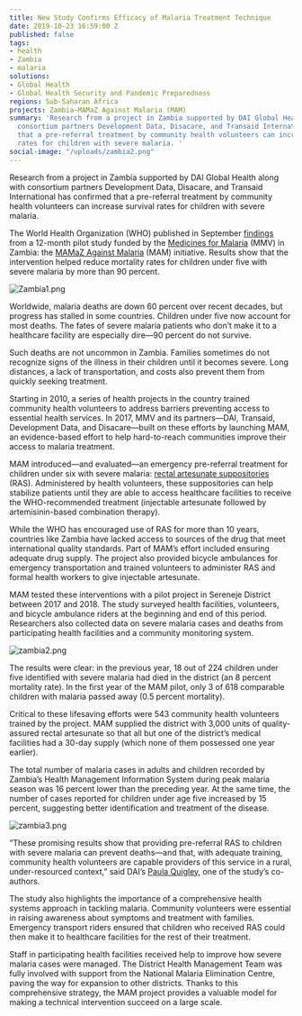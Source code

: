 ```yaml
---
title: New Study Confirms Efficacy of Malaria Treatment Technique
date: 2019-10-23 16:59:00 Z
published: false
tags:
- health
- Zambia
- malaria
solutions:
- Global Health
- Global Health Security and Pandemic Preparedness
regions: Sub-Saharan Africa
projects: Zambia—MAMaZ Against Malaria (MAM)
summary: 'Research from a project in Zambia supported by DAI Global Health along with
  consortium partners Development Data, Disacare, and Transaid International has confirmed
  that a pre-referral treatment by community health volunteers can increase survival
  rates for children with severe malaria. '
social-image: "/uploads/zambia2.png"
---
```


Research from a project in Zambia supported by DAI Global Health along with consortium partners Development Data, Disacare, and Transaid International has confirmed that a pre-referral treatment by community health volunteers can increase survival rates for children with severe malaria. 

The World Health Organization (WHO) published in September [findings](https://www.who.int/bulletin/online_first/BLT.19.231506.pdf) from a 12-month pilot study funded by the [Medicines for Malaria](https://www.mmv.org/) (MMV) in Zambia: the [MAMaZ Against Malaria](https://www.dai.com/our-work/projects/zambia-mamaz-against-malaria) (MAM) initiative. Results show that the intervention helped reduce mortality rates for children under five with severe malaria by more than 90 percent. 

![Zambia1.png](/uploads/Zambia1.png)

Worldwide, malaria deaths are down 60 percent over recent decades, but progress has stalled in some countries. Children under five now account for most deaths. The fates of severe malaria patients who don’t make it to a healthcare facility are especially dire—90 percent do not survive. 

Such deaths are not uncommon in Zambia. Families sometimes do not recognize signs of the illness in their children until it becomes severe. Long distances, a lack of transportation, and costs also prevent them from quickly seeking treatment. 

Starting in 2010, a series of health projects in the country trained community health volunteers to address barriers preventing access to essential health services. In 2017, MMV and its partners—DAI, Transaid, Development Data, and Disacare—built on these efforts by launching MAM, an evidence-based effort to help hard-to-reach communities improve their access to malaria treatment.
 
MAM introduced—and evaluated—an emergency pre-referral treatment for children under six with severe malaria: [rectal artesunate suppositories](https://www.mmv.org/access/products-projects/rectal-artesunate-ras) (RAS). Administered by health volunteers, these suppositories can help stabilize patients until they are able to access healthcare facilities to receive the WHO-recommended treatment (injectable artesunate followed by artemisinin-based combination therapy). 

While the WHO has encouraged use of RAS for more than 10 years, countries like Zambia have lacked access to sources of the drug that meet international quality standards. Part of MAM’s effort included ensuring adequate drug supply. The project also provided bicycle ambulances for emergency transportation and trained volunteers to administer RAS and formal health workers to give injectable artesunate. 

MAM tested these interventions with a pilot project in Sereneje District between 2017 and 2018. The study surveyed health facilities, volunteers, and bicycle ambulance riders at the beginning and end of this period. Researchers also collected data on severe malaria cases and deaths from participating health facilities and a community monitoring system. 

![zambia2.png](/uploads/zambia2.png)

The results were clear: in the previous year, 18 out of 224 children under five identified with severe malaria had died in the district (an 8 percent mortality rate). In the first year of the MAM pilot, only 3 of 618 comparable children with malaria passed away (0.5 percent mortality). 

Critical to these lifesaving efforts were 543 community health volunteers trained by the project. MAM supplied the district with 3,000 units of quality-assured rectal artesunate so that all but one of the district’s medical facilities had a 30-day supply (which none of them possessed one year earlier). 

The total number of malaria cases in adults and children recorded by Zambia’s Health Management Information System during peak malaria season was 16 percent lower than the preceding year. At the same time, the number of cases reported for children under age five increased by 15 percent, suggesting better identification and treatment of the disease.

![zambia3.png](/uploads/zambia3.png)

“These promising results show that providing pre-referral RAS to children with severe malaria can prevent deaths—and that, with adequate training, community health volunteers are capable providers of this service in a rural, under-resourced context,” said DAI’s [Paula Quigley](https://www.dai.com/who-we-are/our-team/paula-quigley), one of the study’s co-authors.
  
The study also highlights the importance of a comprehensive health systems approach in tackling malaria. Community volunteers were essential in raising awareness about symptoms and treatment with families. Emergency transport riders ensured that children who received RAS could then make it to healthcare facilities for the rest of their treatment.
 
Staff in participating health facilities received help to improve how severe malaria cases were managed. The District Health Management Team was fully involved with support from the National Malaria Elimination Centre, paving the way for expansion to other districts. Thanks to this comprehensive strategy, the MAM project provides a valuable model for making a technical intervention succeed on a large scale.  
